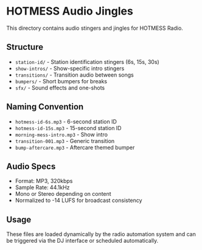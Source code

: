 # HOTMESS Audio Jingles

This directory contains audio stingers and jingles for HOTMESS Radio.

## Structure

- `station-id/` - Station identification stingers (6s, 15s, 30s)
- `show-intros/` - Show-specific intro stingers
- `transitions/` - Transition audio between songs
- `bumpers/` - Short bumpers for breaks
- `sfx/` - Sound effects and one-shots

## Naming Convention

- `hotmess-id-6s.mp3` - 6-second station ID
- `hotmess-id-15s.mp3` - 15-second station ID
- `morning-mess-intro.mp3` - Show intro
- `transition-001.mp3` - Generic transition
- `bump-aftercare.mp3` - Aftercare themed bumper

## Audio Specs

- Format: MP3, 320kbps
- Sample Rate: 44.1kHz
- Mono or Stereo depending on content
- Normalized to -14 LUFS for broadcast consistency

## Usage

These files are loaded dynamically by the radio automation system
and can be triggered via the DJ interface or scheduled automatically.